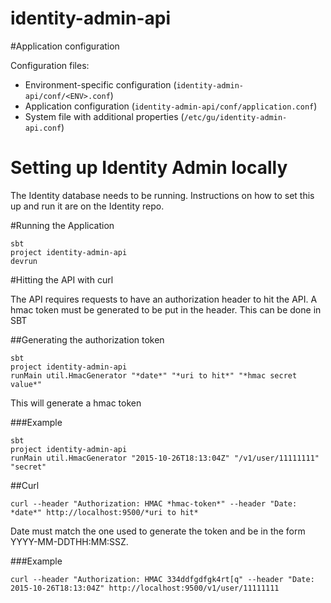 # identity-admin-api

#Application configuration

Configuration files:
- Environment-specific configuration (`identity-admin-api/conf/<ENV>.conf`)
- Application configuration (`identity-admin-api/conf/application.conf`)
- System file with additional properties (`/etc/gu/identity-admin-api.conf`)

# Setting up Identity Admin locally

The Identity database needs to be running. Instructions on how to set this up and run it are on the Identity repo. 

#Running the Application

```
sbt
project identity-admin-api
devrun
```

#Hitting the API with curl

The API requires requests to have an authorization header to hit the API. A hmac token must be generated to be put in the header. This can be done in SBT

##Generating the authorization token

```
sbt
project identity-admin-api
runMain util.HmacGenerator "*date*" "*uri to hit*" "*hmac secret value*"
```
This will generate a hmac token

###Example
```
sbt
project identity-admin-api
runMain util.HmacGenerator "2015-10-26T18:13:04Z" "/v1/user/11111111" "secret"
```

##Curl

```
curl --header "Authorization: HMAC *hmac-token*" --header "Date: *date*" http://localhost:9500/*uri to hit*
```
Date must match the one used to generate the token and be in the form YYYY-MM-DDTHH:MM:SSZ.

###Example
```
curl --header "Authorization: HMAC 334ddfgdfgk4rt[q" --header "Date: 2015-10-26T18:13:04Z" http://localhost:9500/v1/user/11111111
```



